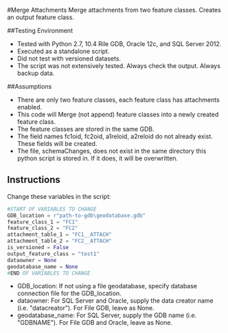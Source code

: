#Merge Attachments
Merge attachments from two feature classes. Creates an output feature class.

##Testing Environment
* Tested with Python 2.7, 10.4 Rile GDB, Oracle 12c, and SQL Server 2012.
* Executed as a standalone script.
* Did not test with versioned datasets.
* The script was not extensively tested. Always check the output. Always backup data.

##Assumptions
* There are only two feature classes, each feature class has attachments enabled.
* This code will Merge (not append) feature classes into a newly created feature class.
* The feature classes are stored in the same GDB.
* The field names fc1oid, fc2oid, a1reloid, a2reloid do not already exist. These fields will be created.
* The file, schemaChanges, does not exist in the same directory this python script is stored in. If it does, it will be overwritten.

## Instructions
Change these variables in the script:

```python
#START OF VARIABLES TO CHANGE
GDB_location = r"path-to-gdb\geodatabase.gdb"
feature_class_1 = "FC1"
feature_class_2 = "FC2"
attachment_table_1 = "FC1__ATTACH"
attachment_table_2 = "FC2__ATTACH"
is_versioned = False
output_feature_class = "test1"
dataowner = None 
geodatabase_name = None
#END OF VARIABLES TO CHANGE
```

* GDB_location: If not using a file geodatabase, specify database connection file for the GDB_location.
* dataowner: For SQL Server and Oracle, supply the data creator name (i.e. "datacreator"). For File GDB, leave as None.
* geodatabase_name: For SQL Server, supply the GDB name (i.e. "GDBNAME"). For File GDB and Oracle, leave as None.